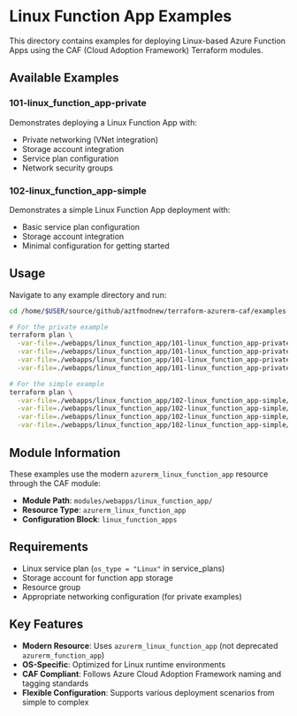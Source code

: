 # Linux Function App Examples

This directory contains examples for deploying Linux-based Azure Function Apps using the CAF (Cloud Adoption Framework) Terraform modules.

## Available Examples

### 101-linux_function_app-private

Demonstrates deploying a Linux Function App with:

- Private networking (VNet integration)
- Storage account integration
- Service plan configuration
- Network security groups

### 102-linux_function_app-simple

Demonstrates a simple Linux Function App deployment with:

- Basic service plan configuration
- Storage account integration
- Minimal configuration for getting started

## Usage

Navigate to any example directory and run:

```bash
cd /home/$USER/source/github/aztfmodnew/terraform-azurerm-caf/examples

# For the private example
terraform plan \
  -var-file=./webapps/linux_function_app/101-linux_function_app-private/resource_groups.tfvars \
  -var-file=./webapps/linux_function_app/101-linux_function_app-private/service_plans.tfvars \
  -var-file=./webapps/linux_function_app/101-linux_function_app-private/storage_accounts.tfvars \
  -var-file=./webapps/linux_function_app/101-linux_function_app-private/configuration.tfvars

# For the simple example
terraform plan \
  -var-file=./webapps/linux_function_app/102-linux_function_app-simple/resource_groups.tfvars \
  -var-file=./webapps/linux_function_app/102-linux_function_app-simple/service_plans.tfvars \
  -var-file=./webapps/linux_function_app/102-linux_function_app-simple/storage_accounts.tfvars \
  -var-file=./webapps/linux_function_app/102-linux_function_app-simple/configuration.tfvars
```

## Module Information

These examples use the modern `azurerm_linux_function_app` resource through the CAF module:

- **Module Path**: `modules/webapps/linux_function_app/`
- **Resource Type**: `azurerm_linux_function_app`
- **Configuration Block**: `linux_function_apps`

## Requirements

- Linux service plan (`os_type = "Linux"` in service_plans)
- Storage account for function app storage
- Resource group
- Appropriate networking configuration (for private examples)

## Key Features

- **Modern Resource**: Uses `azurerm_linux_function_app` (not deprecated `azurerm_function_app`)
- **OS-Specific**: Optimized for Linux runtime environments
- **CAF Compliant**: Follows Azure Cloud Adoption Framework naming and tagging standards
- **Flexible Configuration**: Supports various deployment scenarios from simple to complex
